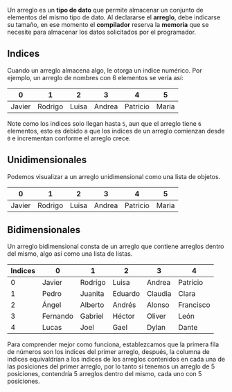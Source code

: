 Un arreglo es un **tipo de dato** que permite almacenar un conjunto de elementos del mismo tipo de dato. Al declararse el **arreglo**, debe indicarse su tamaño, en ese momento el **compilador** reserva la **memoria** que se necesite para almacenar los datos solicitados por el programador.

## Indices

Cuando un arreglo almacena algo, le otorga un indice numérico. Por ejemplo, un arreglo de nombres con 6 elementos se vería así: 

| 0 | 1 | 2 | 3 | 4 | 5 |
| --- | --- | --- | --- | --- | --- |
| Javier | Rodrigo | Luisa | Andrea | Patricio | Maria |

Note como los indices solo llegan hasta `5`, aun que el arreglo tiene `6` elementos, esto es debido a que los indices de un arreglo comienzan desde `0` e incrementan conforme el arreglo crece.

## Unidimensionales

Podemos visualizar a un arreglo unidimensional como una lista de objetos.

| 0 | 1 | 2 | 3 | 4 | 5 |
| --- | --- | --- | --- | --- | --- |
| Javier | Rodrigo | Luisa | Andrea | Patricio | Maria |

## Bidimensionales

Un arreglo bidimensional consta de un arreglo que contiene arreglos dentro del mismo, algo así como una lista de listas.

| Indices | 0 | 1 | 2 | 3 | 4 |
| --- | --- | --- | --- | --- | --- |
| 0 | Javier | Rodrigo | Luisa | Andrea | Patricio |
| 1 | Pedro | Juanita | Eduardo | Claudia | Clara |
| 2 | Ángel | Alberto | Andrés | Alonso | Francisco |
| 3 | Fernando | Gabriel | Héctor | Oliver | León |
| 4 | Lucas | Joel | Gael | Dylan | Dante |

Para comprender mejor como funciona, establezcamos que la primera fila de números son los indices del primer arreglo, después, la columna de indices equivaldrían a los indices de los arreglos contenidos en cada una de las posiciones del primer arreglo, por lo tanto si tenemos un arreglo de 5 posiciones, contendría 5 arreglos dentro del mismo, cada uno con 5 posiciones.
